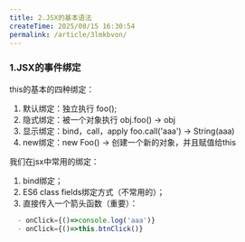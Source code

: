 ```yaml
---
title: 2.JSX的基本语法
createTime: 2025/08/15 16:30:54
permalink: /article/3lmkbvon/
---
```



### 1.JSX的事件绑定
this的基本的四种绑定：
1. 默认绑定：独立执行 foo();
2. 隐式绑定：被一个对象执行 obj.foo() -> obj
3. 显示绑定：bind，call，apply foo.call('aaa') -> String(aaa)
4. new绑定：new Foo() -> 创建一个新的对象，并且赋值给this

我们在jsx中常用的绑定：
1. bind绑定；
2. ES6 class fields绑定方式（不常用的）；
3. 直接传入一个箭头函数（重要）：
```jsx
  - onClick={()=>console.log('aaa')}
  - onClick={()=>this.btnClick()}

